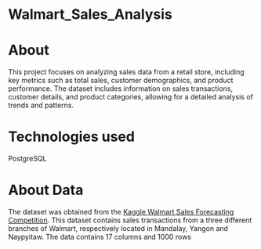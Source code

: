 # Walmart_Sales_Analysis
 # About
 This project focuses on analyzing sales data from a retail store, including key metrics such as total sales, customer demographics, and product performance. The dataset includes information on sales transactions, customer details, and product categories, allowing for a detailed analysis of trends and patterns.

# Technologies used
PostgreSQL

# About Data
The dataset was obtained from the [Kaggle Walmart Sales Forecasting Competition](https://www.kaggle.com/). This dataset contains sales transactions from a three different branches of Walmart, respectively located in Mandalay, Yangon and Naypyitaw. The data contains 17 columns and 1000 rows
